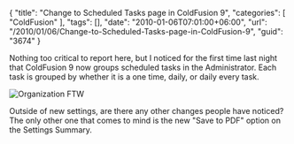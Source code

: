 {
	"title": "Change to Scheduled Tasks page in ColdFusion 9",
	"categories": [
		"ColdFusion"
	],
	"tags": [],
	"date": "2010-01-06T07:01:00+06:00",
	"url": "/2010/01/06/Change-to-Scheduled-Tasks-page-in-ColdFusion-9",
	"guid": "3674"
}

Nothing too critical to report here, but I noticed for the first time last night that ColdFusion 9 now groups scheduled tasks in the Administrator. Each task is grouped by whether it is a one time, daily, or daily every task. 

<img src="https://static.raymondcamden.com/images/tasklist.png" title="Organization FTW" />

Outside of new settings, are there any other changes people have noticed? The only other one that comes to mind is the new "Save to PDF" option on the Settings Summary.